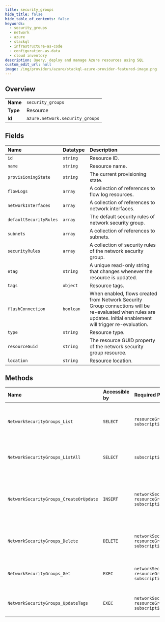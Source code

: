```yaml
---
title: security_groups
hide_title: false
hide_table_of_contents: false
keywords:
  - security_groups
  - network
  - azure    
  - stackql
  - infrastructure-as-code
  - configuration-as-data
  - cloud inventory
description: Query, deploy and manage Azure resources using SQL
custom_edit_url: null
image: /img/providers/azure/stackql-azure-provider-featured-image.png
---
```

  
    

## Overview
<table><tbody>
<tr><td><b>Name</b></td><td><code>security_groups</code></td></tr>
<tr><td><b>Type</b></td><td>Resource</td></tr>
<tr><td><b>Id</b></td><td><code>azure.network.security_groups</code></td></tr>
</tbody></table>

## Fields
| Name | Datatype | Description |
|:-----|:---------|:------------|
| `id` | `string` | Resource ID. |
| `name` | `string` | Resource name. |
| `provisioningState` | `string` | The current provisioning state. |
| `flowLogs` | `array` | A collection of references to flow log resources. |
| `networkInterfaces` | `array` | A collection of references to network interfaces. |
| `defaultSecurityRules` | `array` | The default security rules of network security group. |
| `subnets` | `array` | A collection of references to subnets. |
| `securityRules` | `array` | A collection of security rules of the network security group. |
| `etag` | `string` | A unique read-only string that changes whenever the resource is updated. |
| `tags` | `object` | Resource tags. |
| `flushConnection` | `boolean` | When enabled, flows created from Network Security Group connections will be re-evaluated when rules are updates. Initial enablement will trigger re-evaluation. |
| `type` | `string` | Resource type. |
| `resourceGuid` | `string` | The resource GUID property of the network security group resource. |
| `location` | `string` | Resource location. |
## Methods
| Name | Accessible by | Required Params | Description |
|:-----|:--------------|:----------------|:------------|
| `NetworkSecurityGroups_List` | `SELECT` | `resourceGroupName, subscriptionId` | Gets all network security groups in a resource group. |
| `NetworkSecurityGroups_ListAll` | `SELECT` | `subscriptionId` | Gets all network security groups in a subscription. |
| `NetworkSecurityGroups_CreateOrUpdate` | `INSERT` | `networkSecurityGroupName, resourceGroupName, subscriptionId` | Creates or updates a network security group in the specified resource group. |
| `NetworkSecurityGroups_Delete` | `DELETE` | `networkSecurityGroupName, resourceGroupName, subscriptionId` | Deletes the specified network security group. |
| `NetworkSecurityGroups_Get` | `EXEC` | `networkSecurityGroupName, resourceGroupName, subscriptionId` | Gets the specified network security group. |
| `NetworkSecurityGroups_UpdateTags` | `EXEC` | `networkSecurityGroupName, resourceGroupName, subscriptionId` | Updates a network security group tags. |
